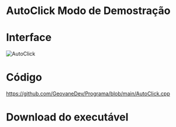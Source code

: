 # AutoClick Modo de Demostração

# Interface
![AutoClick](https://user-images.githubusercontent.com/87013843/158858372-c024fbe5-30eb-4f79-a25d-c9dc83298663.png)

# Código
https://github.com/GeovaneDev/Programa/blob/main/AutoClick.cpp

# Download do executável
